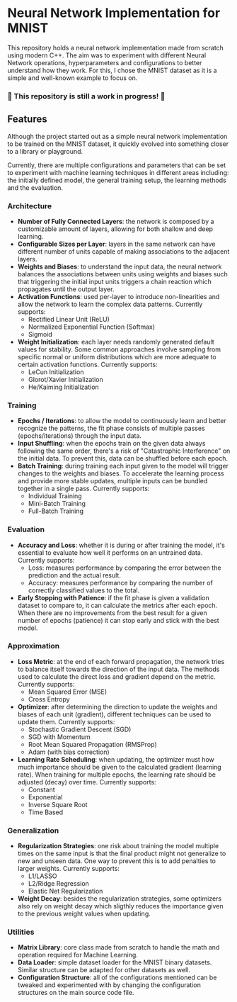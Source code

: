 # Neural Network Implementation for MNIST 

This repository holds a neural network implementation made from scratch using modern C++. The aim was to experiment with different Neural Network operations, hyperparameters and configurations to better understand how they work. For this, I chose the MNIST dataset as it is a simple and well-known example to focus on.

### 🚧 This repository is still a work in progress! 🚧

## Features

Although the project started out as a simple neural network implementation to be trained on the MNIST dataset, it quickly evolved into something closer to a library or playground. 

Currently, there are multiple configurations and parameters that can be set to experiment with machine learning techniques in different areas including: the initially defined model, the general training setup, the learning methods and the evaluation.

### Architecture

- **Number of Fully Connected Layers**: the network is composed by a customizable amount of layers, allowing for both shallow and deep learning.
- **Configurable Sizes per Layer**: layers in the same network can have different number of units capable of making associations to the adjacent layers.
- **Weights and Biases**: to understand the input data, the neural network balances the associations between units using weights and biases such that triggering the initial input units triggers a chain reaction which propagates until the output layer.
- **Activation Functions**: used per-layer to introduce non-linearities and allow the network to learn the complex data patterns. Currently supports:
  - Rectified Linear Unit (ReLU)
  - Normalized Exponential Function (Softmax)
  - Sigmoid
- **Weight Initialization**: each layer needs randomly generated default values for stability. Some common approaches involve sampling from specific normal or uniform distributions which are more adequate to certain activation functions. Currently supports:
  - LeCun Initialization
  - Glorot/Xavier Initialization
  - He/Kaiming Initialization

### Training

- **Epochs / Iterations**: to allow the model to continuously learn and better recognize the patterns, the fit phase consists of multiple passes (epochs/iterations) through the input data.
- **Input Shuffling**: when the epochs train on the given data always following the same order, there's a risk of "Catastrophic Interference" on the initial data. To prevent this, data can be shuffled before each epoch.
- **Batch Training**: during training each input given to the model will trigger changes to the weights and biases. To accelerate the learning process and provide more stable updates, multiple inputs can be bundled together in a single pass. Currently supports:
  - Individual Training
  - Mini-Batch Training
  - Full-Batch Training

### Evaluation

- **Accuracy and Loss**: whether it is during or after training the model, it's essential to evaluate how well it performs on an untrained data. Currently supports:
  - Loss: measures performance by comparing the error between the prediction and the actual result.
  - Accuracy: measures performance by comparing the number of correctly classified values to the total.
- **Early Stopping with Patience**: if the fit phase is given a validation dataset to compare to, it can calculate the metrics after each epoch. When there are no improvements from the best result for a given number of epochs (patience) it can stop early and stick with the best model.

### Approximation

- **Loss Metric**: at the end of each forward propagation, the network tries to balance itself towards the direction of the input data. The methods used to calculate the direct loss and gradient depend on the metric. Currently supports:
  - Mean Squared Error (MSE)
  - Cross Entropy
- **Optimizer**: after determining the direction to update the weights and biases of each unit (gradient), different techniques can be used to update them. Currently supports:
  - Stochastic Gradient Descent (SGD)
  - SGD with Momentum
  - Root Mean Squared Propagation (RMSProp)
  - Adam (with bias correction)
- **Learning Rate Scheduling**: when updating, the optimizer must how much importance should be given to the calculated gradient (learning rate). When training for multiple epochs, the learning rate should be adjusted (decay) over time. Currently supports:
  - Constant
  - Exponential
  - Inverse Square Root
  - Time Based

### Generalization

- **Regularization Strategies**: one risk about training the model multiple times on the same input is that the final product might not generalize to new and unseen data. One way to prevent this is to add penalties to larger weights. Currently supports:
  - L1/LASSO 
  - L2/Ridge Regression
  - Elastic Net Regularization
- **Weight Decay**: besides the regularization strategies, some optimizers also rely on weight decay which sligthly reduces the importance given to the previous weight values when updating.

### Utilities

- **Matrix Library**: core class made from scratch to handle the math and operation required for Machine Learning.
- **Data Loader**: simple dataset loader for the MNIST binary datasets. Similar structure can be adapted for other datasets as well.
- **Configuration Structure**: all of the configurations mentioned can be tweaked and experimented with by changing the configuration structures on the main source code file.
